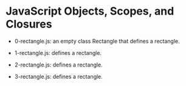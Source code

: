 # JavaScript Objects, Scopes, and Closures

* 0-rectangle.js: an empty class Rectangle that defines a rectangle.

* 1-rectangle.js: defines a rectangle.

* 2-rectangle.js: defines a rectangle.

* 3-rectangle.js: defines a rectangle.



